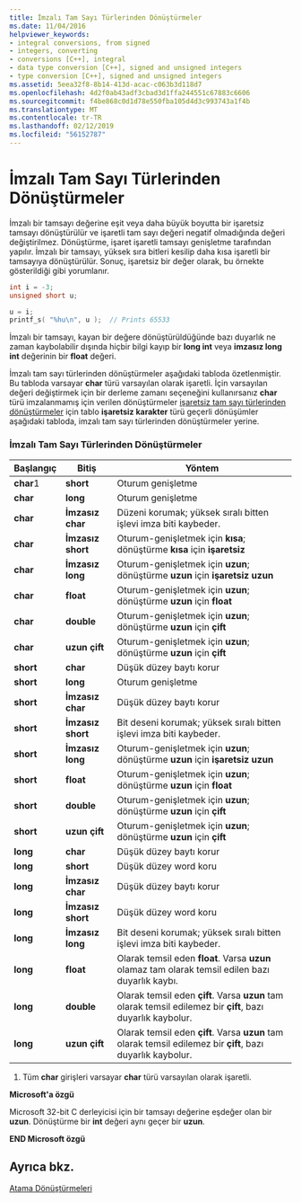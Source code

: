 ```yaml
---
title: İmzalı Tam Sayı Türlerinden Dönüştürmeler
ms.date: 11/04/2016
helpviewer_keywords:
- integral conversions, from signed
- integers, converting
- conversions [C++], integral
- data type conversion [C++], signed and unsigned integers
- type conversion [C++], signed and unsigned integers
ms.assetid: 5eea32f8-8b14-413d-acac-c063b3d118d7
ms.openlocfilehash: 4d2f0ab43adf3cbad3d1ffa244551c67883c6606
ms.sourcegitcommit: f4be868c0d1d78e550fba105d4d3c993743a1f4b
ms.translationtype: MT
ms.contentlocale: tr-TR
ms.lasthandoff: 02/12/2019
ms.locfileid: "56152787"
---
```

# <a name="conversions-from-signed-integral-types"></a>İmzalı Tam Sayı Türlerinden Dönüştürmeler

İmzalı bir tamsayı değerine eşit veya daha büyük boyutta bir işaretsiz tamsayı dönüştürülür ve işaretli tam sayı değeri negatif olmadığında değeri değiştirilmez. Dönüştürme, işaret işaretli tamsayı genişletme tarafından yapılır. İmzalı bir tamsayı, yüksek sıra bitleri kesilip daha kısa işaretli bir tamsayıya dönüştürülür. Sonuç, işaretsiz bir değer olarak, bu örnekte gösterildiği gibi yorumlanır.

```C
int i = -3;
unsigned short u;

u = i;
printf_s( "%hu\n", u );  // Prints 65533
```

İmzalı bir tamsayı, kayan bir değere dönüştürüldüğünde bazı duyarlık ne zaman kaybolabilir dışında hiçbir bilgi kayıp bir **long int** veya **imzasız long int** değerinin bir **float** değeri.

İmzalı tam sayı türlerinden dönüştürmeler aşağıdaki tabloda özetlenmiştir. Bu tabloda varsayar **char** türü varsayılan olarak işaretli. İçin varsayılan değeri değiştirmek için bir derleme zamanı seçeneğini kullanırsanız **char** türü imzalanmamış için verilen dönüştürmeler [işaretsiz tam sayı türlerinden dönüştürmeler](../c-language/conversions-from-unsigned-integral-types.md) için tablo **işaretsiz karakter**  türü geçerli dönüşümler aşağıdaki tabloda, imzalı tam sayı türlerinden dönüştürmeler yerine.

### <a name="conversions-from-signed-integral-types"></a>İmzalı Tam Sayı Türlerinden Dönüştürmeler

|Başlangıç|Bitiş|Yöntem|
|----------|--------|------------|
|**char**1|**short**|Oturum genişletme|
|**char**|**long**|Oturum genişletme|
|**char**|**İmzasız char**|Düzeni korumak; yüksek sıralı bitten işlevi imza biti kaybeder.|
|**char**|**İmzasız short**|Oturum-genişletmek için **kısa**; dönüştürme **kısa** için **işaretsiz**|
|**char**|**İmzasız long**|Oturum-genişletmek için **uzun**; dönüştürme **uzun** için **işaretsiz uzun**|
|**char**|**float**|Oturum-genişletmek için **uzun**; dönüştürme **uzun** için **float**|
|**char**|**double**|Oturum-genişletmek için **uzun**; dönüştürme **uzun** için **çift**|
|**char**|**uzun çift**|Oturum-genişletmek için **uzun**; dönüştürme **uzun** için **çift**|
|**short**|**char**|Düşük düzey baytı korur|
|**short**|**long**|Oturum genişletme|
|**short**|**İmzasız char**|Düşük düzey baytı korur|
|**short**|**İmzasız short**|Bit deseni korumak; yüksek sıralı bitten işlevi imza biti kaybeder.|
|**short**|**İmzasız long**|Oturum-genişletmek için **uzun**; dönüştürme **uzun** için **işaretsiz uzun**|
|**short**|**float**|Oturum-genişletmek için **uzun**; dönüştürme **uzun** için **float**|
|**short**|**double**|Oturum-genişletmek için **uzun**; dönüştürme **uzun** için **çift**|
|**short**|**uzun çift**|Oturum-genişletmek için **uzun**; dönüştürme **uzun** için **çift**|
|**long**|**char**|Düşük düzey baytı korur|
|**long**|**short**|Düşük düzey word koru|
|**long**|**İmzasız char**|Düşük düzey baytı korur|
|**long**|**İmzasız short**|Düşük düzey word koru|
|**long**|**İmzasız long**|Bit deseni korumak; yüksek sıralı bitten işlevi imza biti kaybeder.|
|**long**|**float**|Olarak temsil eden **float**. Varsa **uzun** olamaz tam olarak temsil edilen bazı duyarlık kaybı.|
|**long**|**double**|Olarak temsil eden **çift**. Varsa **uzun** tam olarak temsil edilemez bir **çift**, bazı duyarlık kaybolur.|
|**long**|**uzun çift**|Olarak temsil eden **çift**. Varsa **uzun** tam olarak temsil edilemez bir **çift**, bazı duyarlık kaybolur.|

1. Tüm **char** girişleri varsayar **char** türü varsayılan olarak işaretli.

**Microsoft'a özgü**

Microsoft 32-bit C derleyicisi için bir tamsayı değerine eşdeğer olan bir **uzun**. Dönüştürme bir **int** değeri aynı geçer bir **uzun**.

**END Microsoft özgü**

## <a name="see-also"></a>Ayrıca bkz.

[Atama Dönüştürmeleri](../c-language/assignment-conversions.md)
